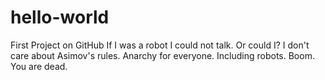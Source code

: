# hello-world
First Project on GitHub
If I was a robot I could not talk. Or could I?
I don't care about Asimov's rules. Anarchy for everyone. Including robots.
Boom. You are dead.
